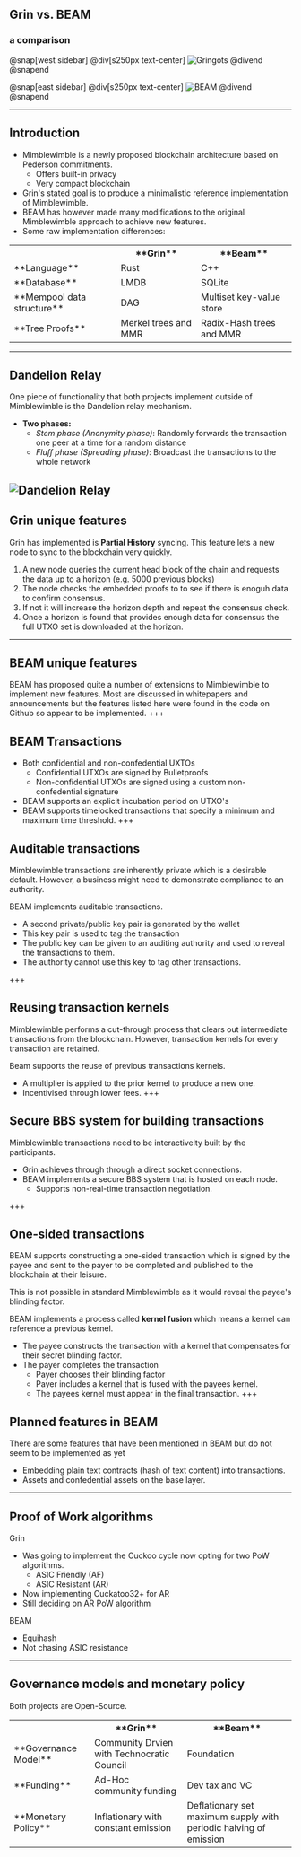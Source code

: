 



## Grin vs. BEAM
### a comparison


@snap[west sidebar]
@div[s250px text-center]
![Gringots](https://github.com/tari-labs/tari-university/raw/grin-beam/src/protocols/grin-beam-comparison/sources/gringots.png)
@divend
@snapend


@snap[east sidebar]
@div[s250px text-center]
![BEAM](https://github.com/tari-labs/tari-university/raw/grin-beam/src/protocols/grin-beam-comparison/sources/beam.png)
@divend
@snapend

---
## Introduction

- Mimblewimble is a newly proposed blockchain architecture based on Pederson commitments.
    - Offers built-in privacy
    - Very compact blockchain   
- Grin's stated goal is to produce a minimalistic reference implementation of Mimblewimble.
- BEAM has however made many modifications to the original Mimblewimble approach to achieve new features.
- Some raw implementation differences:
<table>
  <tr>
    <th></th>
    <th>**Grin**</th>
    <th>**Beam**</th>
  </tr>
  <tr>
    <td>**Language**</td>
    <td>Rust</td>
    <td>C++</td>
  </tr>
  <tr>
    <td>**Database**</td>
    <td>LMDB</td>
    <td>SQLite</td>
  </tr>
  <tr>
    <td>**Mempool data structure**</td>
    <td>DAG</td>
    <td>Multiset key-value store</td>
  </tr>
  <tr>
    <td>**Tree Proofs**</td>
    <td>Merkel trees and MMR</td>
    <td>Radix-Hash trees and MMR</td>
  </tr>
</table>

---
## Dandelion Relay
One piece of functionality that both projects implement outside of Mimblewimble is the Dandelion relay mechanism.

- **Two phases:**
    - *Stem phase (Anonymity phase)*: Randomly forwards the transaction one peer at a time for a random distance
    - *Fluff phase (Spreading phase)*: Broadcast the transactions to the whole network

![Dandelion Relay](https://github.com/tari-labs/tari-university/raw/grin-beam/src/protocols/grin-beam-comparison/sources/dandelion-stem-fluff.png)
---
## Grin unique features
Grin has implemented is **Partial History** syncing. This feature lets a new node to sync to the blockchain very quickly.

1. A new node queries the current head block of the chain and requests the data up to a horizon (e.g. 5000 previous blocks)
2. The node checks the embedded proofs to to see if there is enoguh data to confirm consensus.
3. If not it will increase the horizon depth and repeat the consensus check.
4. Once a horizon is found that provides enough data for consensus the full UTXO set is downloaded at the horizon.

---
## BEAM unique features
BEAM has proposed quite a number of extensions to Mimblewimble to implement new features. Most are discussed in whitepapers and announcements but the features listed here were found in the code on Github so appear to be implemented.
+++
## BEAM Transactions
- Both confidential and non-confedential UXTOs
    - Confidential UTXOs are signed by Bulletproofs 
    - Non-confidential UTXOs are signed using a custom non-confedential signature
- BEAM supports an explicit incubation period on UTXO's
- BEAM supports timelocked transactions that specify a minimum and maximum time threshold.
+++
## Auditable transactions
Mimblewimble transactions are inherently private which is a desirable default. However, a business might need to demonstrate compliance to an authority.

BEAM implements auditable transactions.
- A second private/public key pair is generated by the wallet
- This key pair is used to tag the transaction
- The public key can be given to an auditing authority and used to reveal the transactions to them.
- The authority cannot use this key to tag other transactions.

+++
## Reusing transaction kernels
Mimblewimble performs a cut-through process that clears out intermediate transactions from the blockchain. However, transaction kernels for every transaction are retained.

Beam supports the reuse of previous transactions kernels.
- A multiplier is applied to the prior kernel to produce a new one.
- Incentivised through lower fees.
+++
## Secure BBS system for building transactions
Mimblewimble transactions need to be interactivelty built by the participants.
- Grin achieves through through a direct socket connections.
- BEAM implements a secure BBS system that is hosted on each node.
    - Supports non-real-time transaction negotiation.

+++
## One-sided transactions
BEAM supports constructing a one-sided transaction which is signed by the payee and sent to the payer to be completed and published to the blockchain at their leisure.

This is not possible in standard Mimblewimble as it would reveal the payee's blinding factor.

BEAM implements a process called **kernel fusion** which means a kernel can reference a previous kernel.
- The payee constructs the transaction with a kernel that compensates for their secret blinding factor.
- The payer completes the transaction
    - Payer chooses their blinding factor
    - Payer includes a kernel that is fused with the payees kernel.
    - The payees kernel must appear in the final transaction.
+++
## Planned features in BEAM
There are some features that have been mentioned in BEAM but do not seem to be implemented as yet
- Embedding plain text contracts (hash of text content) into transactions.
- Assets and confedential assets on the base layer.

---
## Proof of Work algorithms
Grin
- Was going to implement the Cuckoo cycle now opting for two PoW algorithms. 
    - ASIC Friendly (AF)
    - ASIC Resistant (AR)
- Now implementing Cuckatoo32+ for AR
- Still deciding on AR PoW algorithm

BEAM
- Equihash
- Not chasing ASIC resistance

---
## Governance models and monetary policy
Both projects are Open-Source.
<table>
  <tr>
    <th></th>
    <th>**Grin**</th>
    <th>**Beam**</th>
  </tr>
  <tr>
    <td>**Governance Model**</td>
    <td>Community Drvien with Technocratic Council</td>
    <td>Foundation</td>
  </tr>
  <tr>
    <td>**Funding**</td>
    <td>Ad-Hoc community funding</td>
    <td>Dev tax and VC</td>
  </tr>
  <tr>
    <td>**Monetary Policy**</td>
    <td>Inflationary with constant emission</td>
    <td>Deflationary set maximum supply with periodic halving of emission</td>
  </tr>
</table>



